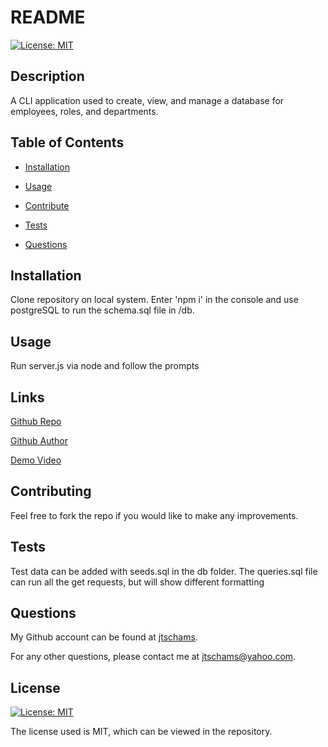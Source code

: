 # README

[![License: MIT](https://img.shields.io/badge/License-MIT-yellow.svg)](https://opensource.org/licenses/MIT)

## Description

A CLI application used to create, view, and manage a database for employees, roles, and departments.

## Table of Contents

- [Installation](#Installation)

- [Usage](#Usage)

- [Contribute](#Contributing)

- [Tests](#Tests)

- [Questions](#Questions)

## Installation

Clone repository on local system. Enter 'npm i' in the console and use postgreSQL to run the schema.sql file in /db.  

## Usage

Run server.js via node and follow the prompts

## Links

[Github Repo](https://github.com/jtschams/employee-tracker/)

[Github Author](https://github.com/jtschams)

[Demo Video](https://drive.google.com/file/d/1o5ZWtN9IL1UMtha-4KXrUZsgGScPVLm9/view?usp=sharing)

## Contributing

Feel free to fork the repo if you would like to make any improvements.

## Tests

Test data can be added with seeds.sql in the db folder.  The queries.sql file can run all the get requests, but will show different formatting

## Questions

My Github account can be found at [jtschams](https://github.com/jtschams).

For any other questions, please contact me at jtschams@yahoo.com.

## License
    
[![License: MIT](https://img.shields.io/badge/License-MIT-yellow.svg)](https://opensource.org/licenses/MIT)

The license used is MIT, which can be viewed in the repository.
